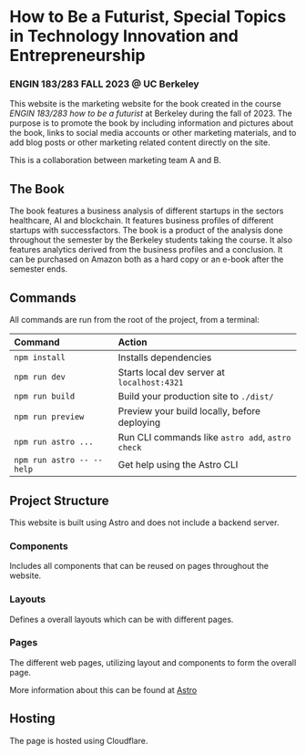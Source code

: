 # How to Be a Futurist, Special Topics in Technology Innovation and Entrepreneurship

### ENGIN 183/283 FALL 2023 @ UC Berkeley

This website is the marketing website for the book created in the course _ENGIN 183/283
how to be a futurist_ at Berkeley during the fall of 2023. The purpose is to promote the book by
including information and pictures about the book, links to social media accounts or other marketing materials,
and to add blog posts or other marketing related content directly on the site.

This is a collaboration between marketing team A and B.

## The Book

The book features a business analysis of different startups in the sectors healthcare, AI and blockchain. It features business profiles
of different startups with successfactors. The book is a product of the analysis done throughout the semester by the Berkeley students taking the
course. It also features analytics derived from the business profiles and a conclusion. It can be purchased on Amazon both as a hard copy or an e-book after
the semester ends.

## Commands

All commands are run from the root of the project, from a terminal:

| Command                   | Action                                           |
| :------------------------ | :----------------------------------------------- |
| `npm install`             | Installs dependencies                            |
| `npm run dev`             | Starts local dev server at `localhost:4321`      |
| `npm run build`           | Build your production site to `./dist/`          |
| `npm run preview`         | Preview your build locally, before deploying     |
| `npm run astro ...`       | Run CLI commands like `astro add`, `astro check` |
| `npm run astro -- --help` | Get help using the Astro CLI                     |

## Project Structure

This website is built using Astro and does not include a backend server.

### Components

Includes all components that can be reused on pages throughout the website.

### Layouts

Defines a overall layouts which can be with different pages.

### Pages

The different web pages, utilizing layout and components to form the overall page.

More information about this can be found at [Astro](https://docs.astro.build/en/install/auto/)

## Hosting

The page is hosted using Cloudflare.
